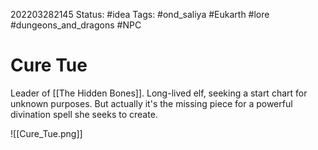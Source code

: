 202203282145
Status: #idea
Tags: #ond_saliya #Eukarth #lore #dungeons_and_dragons #NPC 

# Cure Tue
Leader of [[The Hidden Bones]]. Long-lived elf, seeking a start chart for unknown purposes. But actually it's the missing piece for a powerful divination spell she seeks to create.

![[Cure_Tue.png]]